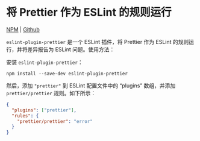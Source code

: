 # 将 Prettier 作为 ESLint 的规则运行

[NPM](https://www.npmjs.com/package/eslint-plugin-prettier) | [Github](https://github.com/prettier/eslint-plugin-prettier)

`eslint-plugin-prettier` 是一个 ESLint 插件，将 Prettier 作为 ESLint 的规则运行，并将差异报告为 ESLint 问题。使用方法：

安装 `eslint-plugin-prettier`：

```shell
npm install --save-dev eslint-plugin-prettier
```

然后，添加 `"prettier"` 到 ESLint 配置文件中的 “plugins” 数组，并添加 `prettier/prettier` 规则。如下所示：

```JSON
{
  "plugins": ["prettier"],
  "rules": {
    "prettier/prettier": "error"
  }
}
```
